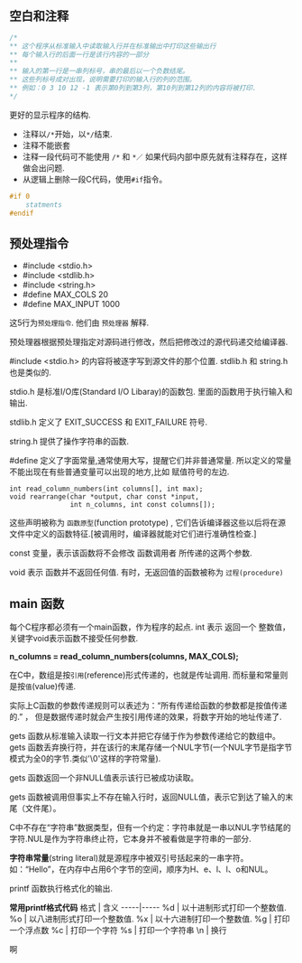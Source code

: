 
## 空白和注释

```c
/*
** 这个程序从标准输入中读取输入行并在标准输出中打印这些输出行
** 每个输入行的后面一行是该行内容的一部分
**
** 输入的第一行是一串列标号，串的最后以一个负数结尾。
** 这些列标号成对出现，说明需要打印的输入行的列的范围。
** 例如：0 3 10 12 -1 表示第0列到第3列，第10列到第12列的内容将被打印.
*/
```
更好的显示程序的结构.

- 注释以`/*`开始，以`*/`结束.
- 注释不能嵌套
- 注释一段代码可不能使用 `/*` 和 `*／` 如果代码内部中原先就有注释存在，这样做会出问题.
- 从逻辑上删除一段C代码，使用`#if`指令。

```c
#if 0
    statments
#endif
```

## 预处理指令

- #include <stdio.h>
- #include <stdlib.h>
- #include <string.h>
- #define MAX_COLS 20
- #define MAX_INPUT 1000

这5行为`预处理指令`. 他们由 `预处理器` 解释.

预处理器根据预处理指定对源码进行修改，然后把修改过的源代码递交给编译器.

\#include <stdio.h> 的内容将被逐字写到源文件的那个位置. stdlib.h 和 string.h 也是类似的.

stdio.h 是标准I/O库(Standard I/O Libaray)的函数包. 里面的函数用于执行输入和输出.

stdlib.h 定义了 EXIT_SUCCESS 和 EXIT_FAILURE 符号.

string.h 提供了操作字符串的函数.

\#define 定义了字面常量,通常使用大写，提醒它们并非普通常量. 所以定义的常量不能出现在有些普通变量可以出现的地方,比如 赋值符号的左边.

```
int read_column_numbers(int columns[], int max);
void rearrange(char *output, char const *input,
               int n_columns, int const columns[]);
```

这些声明被称为 `函数原型`(function prototype) , 它们告诉编译器这些以后将在源文件中定义的函数特征.[被调用时，编译器就能对它们进行准确性检查.]

const 变量，表示该函数将不会修改 函数调用者 所传递的这两个参数.

void 表示 函数并不返回任何值. 有时，无返回值的函数被称为 `过程(procedure)`

## main 函数

每个C程序都必须有一个main函数，作为程序的起点. int 表示 返回一个 整数值，关键字void表示函数不接受任何参数.

**n_columns = read_column_numbers(columns, MAX_COLS);**

在C中，数组是按`引用`(reference)形式传递的，也就是传址调用. 而标量和常量则是按`值`(value)传递.

实际上C函数的参数传递规则可以表述为：“所有传递给函数的参数都是按值传递的.” ， 但是数据传递时就会产生按引用传递的效果，将数字开始的地址传递了.

gets 函数从标准输入读取一行文本并把它存储于作为参数传递给它的数组中。 gets 函数丢弃换行符，并在该行的末尾存储一个NUL字节(一个NUL字节是指字节模式为全0的字节.类似'\0'这样的字符常量).

gets 函数返回一个非NULL值表示该行已被成功读取。

gets 函数被调用但事实上不存在输入行时，返回NULL值，表示它到达了输入的末尾（文件尾）。

C中不存在“字符串”数据类型，但有一个约定：字符串就是一串以NUL字节结尾的字符.NUL是作为字符串终止符，它本身并不被看做是字符串的一部分.

**字符串常量**(string literal)就是源程序中被双引号括起来的一串字符。如：“Hello”，在内存中占用6个字节的空间，顺序为H、e、l、l、o和NUL。

printf 函数执行格式化的输出.

**常用printf格式代码**
格式 | 含义
-----|-----
%d | 以十进制形式打印一个整数值.
%o | 以八进制形式打印一个整数值.
%x | 以十六进制打印一个整数值.
%g | 打印一个浮点数
%c | 打印一个字符
%s | 打印一个字符串
\n | 换行





















啊
